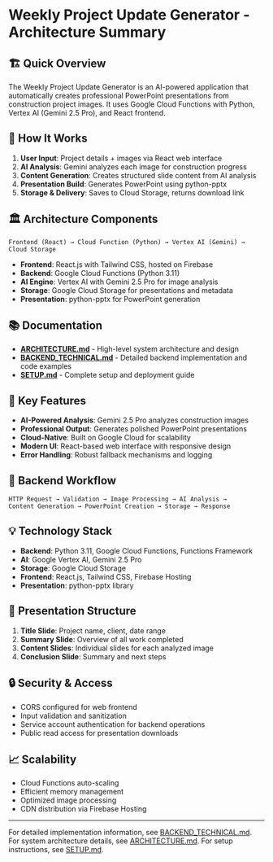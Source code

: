 # Weekly Project Update Generator - Architecture Summary

## 🏗️ Quick Overview

The Weekly Project Update Generator is an AI-powered application that automatically creates professional PowerPoint presentations from construction project images. It uses Google Cloud Functions with Python, Vertex AI (Gemini 2.5 Pro), and React frontend.

## 🎯 How It Works

1. **User Input**: Project details + images via React web interface
2. **AI Analysis**: Gemini analyzes each image for construction progress
3. **Content Generation**: Creates structured slide content from AI analysis
4. **Presentation Build**: Generates PowerPoint using python-pptx
5. **Storage & Delivery**: Saves to Cloud Storage, returns download link

## 🏛️ Architecture Components

```
Frontend (React) → Cloud Function (Python) → Vertex AI (Gemini) → Cloud Storage
```

- **Frontend**: React.js with Tailwind CSS, hosted on Firebase
- **Backend**: Google Cloud Functions (Python 3.11)
- **AI Engine**: Vertex AI with Gemini 2.5 Pro for image analysis
- **Storage**: Google Cloud Storage for presentations and metadata
- **Presentation**: python-pptx for PowerPoint generation

## 📚 Documentation

- **[ARCHITECTURE.md](ARCHITECTURE.md)** - High-level system architecture and design
- **[BACKEND_TECHNICAL.md](BACKEND_TECHNICAL.md)** - Detailed backend implementation and code examples
- **[SETUP.md](SETUP.md)** - Complete setup and deployment guide

## 🚀 Key Features

- **AI-Powered Analysis**: Gemini 2.5 Pro analyzes construction images
- **Professional Output**: Generates polished PowerPoint presentations
- **Cloud-Native**: Built on Google Cloud for scalability
- **Modern UI**: React-based web interface with responsive design
- **Error Handling**: Robust fallback mechanisms and logging

## 🔧 Backend Workflow

```
HTTP Request → Validation → Image Processing → AI Analysis → 
Content Generation → PowerPoint Creation → Storage → Response
```

## 💡 Technology Stack

- **Backend**: Python 3.11, Google Cloud Functions, Functions Framework
- **AI**: Google Vertex AI, Gemini 2.5 Pro
- **Storage**: Google Cloud Storage
- **Frontend**: React.js, Tailwind CSS, Firebase Hosting
- **Presentation**: python-pptx library

## 🎨 Presentation Structure

1. **Title Slide**: Project name, client, date range
2. **Summary Slide**: Overview of all work completed
3. **Content Slides**: Individual slides for each analyzed image
4. **Conclusion Slide**: Summary and next steps

## 🔒 Security & Access

- CORS configured for web frontend
- Input validation and sanitization
- Service account authentication for backend operations
- Public read access for presentation downloads

## 📈 Scalability

- Cloud Functions auto-scaling
- Efficient memory management
- Optimized image processing
- CDN distribution via Firebase Hosting

---

For detailed implementation information, see [BACKEND_TECHNICAL.md](BACKEND_TECHNICAL.md).
For system architecture details, see [ARCHITECTURE.md](ARCHITECTURE.md).
For setup instructions, see [SETUP.md](SETUP.md).

